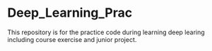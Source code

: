 # Deep_Learning_Prac
This repository is for the practice code during learning deep learing including course exercise and junior project.
